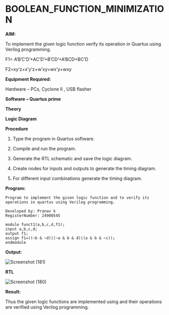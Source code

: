 # BOOLEAN_FUNCTION_MINIMIZATION

**AIM:**

To implement the given logic function verify its operation in Quartus using Verilog programming.

F1= A’B’C’D’+AC’D’+B’CD’+A’BCD+BC’D 

F2=xy’z+x’y’z+w’xy+wx’y+wxy

**Equipment Required:**

Hardware – PCs, Cyclone II , USB flasher

**Software – Quartus prime**

**Theory**

**Logic Diagram**

**Procedure**

1.	Type the program in Quartus software.

2.	Compile and run the program.

3.	Generate the RTL schematic and save the logic diagram.

4.	Create nodes for inputs and outputs to generate the timing diagram.

5.	For different input combinations generate the timing diagram.


**Program:**
```
Program to implement the given logic function and to verify its operations in quartus using Verilog programming. 

Developed by: Pranav k
RegisterNumber: 24900545
```
```
module funct1(a,b,c,d,f1);
input a,b,c,d;
output f1;
assign f1=((~b & ~d)|(~a & b & d)|(a & b & ~c));
endmodule
```
**Output:**

![Screenshot (181)](https://github.com/user-attachments/assets/849e70f3-5f7a-4226-84a6-f9cbacfe3232)

**RTL**

![Screenshot (180)](https://github.com/user-attachments/assets/12e8658d-8705-4c13-9832-3f688a71413f)

**Result:**

Thus the given logic functions are implemented using and their operations are verified using Verilog programming.

